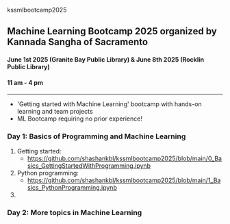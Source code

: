 kssmlbootcamp2025
## Machine Learning Bootcamp 2025 organized by Kannada Sangha of Sacramento
#### June 1st 2025 (Granite Bay Public Library) & June 8th 2025 (Rocklin Public Library)
#### 11 am - 4 pm
---
- 'Getting started with Machine Learning' bootcamp with hands-on learning and team projects
- ML Bootcamp requiring no prior experience!

### Day 1: Basics of Programming and Machine Learning
1. Getting started:
     - https://github.com/shashankbl/kssmlbootcamp2025/blob/main/0_Basics_GettingStartedWithProgramming.ipynb
2. Python programming:
     - https://github.com/shashankbl/kssmlbootcamp2025/blob/main/1_Basics_PythonProgramming.ipynb
3. 



### Day 2: More topics in Machine Learning





